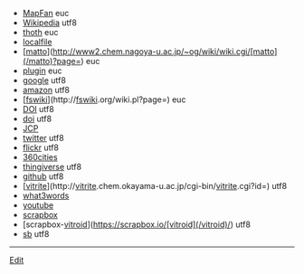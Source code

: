 ---
---
* [MapFan](http://www.mapfan.com/keywordsrch.cgi?SRCHKIND=SRCH_ADR&PARAM=) euc
* [Wikipedia](http://ja.wikipedia.org/wiki/) utf8
* [thoth](http://[ensis](/ensis).jp/ore/[fswiki](/fswiki)/wiki.cgi?) euc
* [localfile](file:///Users/[matto](/matto)/)
* [[matto](/matto)](http://www2.chem.nagoya-u.ac.jp/~og/wiki/wiki.cgi/[matto](/matto)?page=) euc
* [plugin](http://[fswiki](/fswiki).org/wiki.pl?page=BugTrack%2Dplugin%2F) euc
* [google](http://www.google.com/search?ie=UTF-8&oe=UTF-8&q=) utf8
* [amazon](http://www.amazon.co.jp/exec/obidos/ASIN/) utf8
* [[fswiki](/fswiki)](http://[fswiki](/fswiki).org/wiki.pl?page=) euc
* [DOI](http://dx.doi.org/) utf8
* [doi](http://dx.doi.org/) utf8
* [JCP](http://link.aip.org/link/?JCP/)
* [twitter](http://twitter.com/) utf8
* [flickr](http://flickr.com/photos/) utf8
* [360cities](http://www.360cities.net/profile/)
* [thingiverse](http://www.thingiverse.com/) utf8
* [github](https://github.com/[vitroid](/vitroid)/) utf8
* [[vitrite](/vitrite)](http://[vitrite](/vitrite).chem.okayama-u.ac.jp/cgi-bin/[vitrite](/vitrite).cgi?id=) utf8
* [what3words](https://map.what3words.com/)
* [youtube](https://www.youtube.com/watch?v=)
* [scrapbox](https://scrapbox.io/)
* [scrapbox-[vitroid](/vitroid)](https://scrapbox.io/[vitroid](/vitroid)/) utf8
* [sb](https://scrapbox.io/[vitroid](/vitroid)/) utf8


----
[Edit](https://github.com/vitroid/vitroid.github.io/edit/master/MD/InterWikiName.md)
